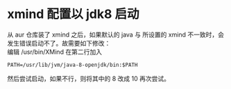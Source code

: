
# xmind 配置以 jdk8 启动
从 aur 仓库装了 xmind 之后，如果默认的 java 与 所设置的 xmind 不一致时，会发生错误启动不了。故需要如下修改：  
编辑 /usr/bin/XMind
在第二行加入
```
PATH=/usr/lib/jvm/java-8-openjdk/bin:$PATH
```
然后尝试启动，如果不行，则将其中的 8 改成 10 再次尝试。
